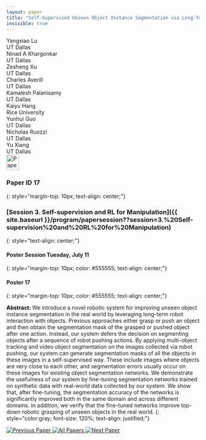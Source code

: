```yaml
---
layout: paper
title: "Self-Supervised Unseen Object Instance Segmentation via Long-Term Robot Interaction"
invisible: true
---
```

<div class="paper-authors">
<div class="paper-author-box">
    <div class="paper-author-name">Yangxiao Lu</div>
    <div class="paper-author-uni">UT Dallas</div>
</div>
<div class="paper-author-box">
    <div class="paper-author-name">Ninad A Khargonkar</div>
    <div class="paper-author-uni">UT Dallas</div>
</div>
<div class="paper-author-box">
    <div class="paper-author-name">Zesheng Xu</div>
    <div class="paper-author-uni">UT Dallas</div>
</div>
<div class="paper-author-box">
    <div class="paper-author-name">Charles Averill</div>
    <div class="paper-author-uni">UT Dallas</div>
</div>
<div class="paper-author-box">
    <div class="paper-author-name">Kamalesh Palanisamy</div>
    <div class="paper-author-uni">UT Dallas</div>
</div>
<div class="paper-author-box">
    <div class="paper-author-name">Kaiyu Hang</div>
    <div class="paper-author-uni">Rice University</div>
</div>
<div class="paper-author-box">
    <div class="paper-author-name">Yunhui Guo</div>
    <div class="paper-author-uni">UT Dallas</div>
</div>
<div class="paper-author-box">
    <div class="paper-author-name">Nicholas Ruozzi</div>
    <div class="paper-author-uni">UT Dallas</div>
</div>
<div class="paper-author-box">
    <div class="paper-author-name">Yu Xiang</div>
    <div class="paper-author-uni">UT Dallas</div>
</div>

</div><div class="paper-pdf">
<div> <a href="http://www.roboticsproceedings.org/rss19/p017.pdf"><img src="{{ site.baseurl }}/images/paper_link.png" alt="Paper Website" width = "33"  height = "40"/></a> </div>
</div>

### Paper ID 17
{: style="margin-top: 10px; text-align: center;"}

### [Session 3. Self-supervision and RL for Manipulation]({{ site.baseurl }}/program/papersession??session=3.%20Self-supervision%20and%20RL%20for%20Manipulation)
{: style="text-align: center;"}

#### Poster Session Tuesday, July 11
{: style="margin-top: 10px; color: #555555; text-align: center;"}

#### Poster 17
{: style="margin-top: 10px; color: #555555; text-align: center;"}

<b style="color: black;">Abstract: </b>We introduce a novel robotic system for improving unseen object instance segmentation in the real world by leveraging long-term robot interaction with objects. Previous approaches either grasp or push an object and then obtain the segmentation mask of the grasped or pushed object after one action. Instead, our system defers the decision on segmenting objects after a sequence of robot pushing actions. By applying multi-object tracking and video object segmentation on the images collected via robot pushing, our system can generate segmentation masks of all the objects in these images in a self-supervised way. These include images where objects are very close to each other, and segmentation errors usually occur on these images for existing object segmentation networks. We demonstrate the usefulness of our system by fine-tuning segmentation networks trained on synthetic data with real-world data collected by our system. We show that, after fine-tuning, the segmentation accuracy of the networks is significantly improved both in the same domain and across different domains. In addition, we verify that the fine-tuned networks improve top-down robotic grasping of unseen objects in the real world.
{: style="color:gray; font-size: 120%; text-align: justified;"}


<div class="paper-menu">
<a href="{{ site.baseurl }}/program/papers/016/"> <img src="{{ site.baseurl }}/images/previous_paper_icon.png" alt="Previous Paper" title="Previous Paper"/> </a>
<a href="{{ site.baseurl }}/program/papers"><img src="{{ site.baseurl }}/images/overview_icon.png" alt="All Papers" title="All Papers"/> </a>
<a href="{{ site.baseurl }}/program/papers/018/"> <img src="{{ site.baseurl }}/images/next_paper_icon.png" alt="Next Paper" title="Next Paper"/> </a>

</div>
